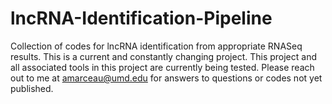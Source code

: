 # lncRNA-Identification-Pipeline
Collection of codes for lncRNA identification from appropriate RNASeq results.
This is a current and constantly changing project.
This project and all associated tools in this project are currently being tested.
Please reach out to me at amarceau@umd.edu for answers to questions or codes not yet published.
